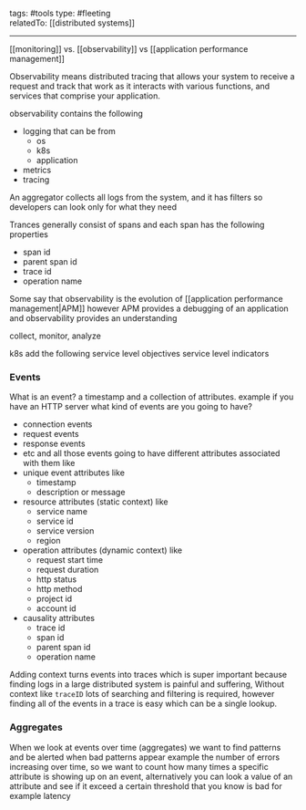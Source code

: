 tags: #tools 
type: #fleeting  
relatedTo: [[distributed systems]]

---

[[monitoring]] vs. [[observability]] vs [[application performance management]]


Observability means distributed tracing that allows your system to receive a request and track that work as it interacts with various functions, and services that comprise your application.

observability contains the following 
- logging that can be from 
	- os 
	- k8s
	- application 
- metrics 
- tracing  

An aggregator collects all logs from the system, and it has filters so developers can look only for what they need


Trances generally consist of spans and each span has the following properties 
- span id
- parent span id
- trace id
- operation name

Some say that observability is the evolution of [[application performance management|APM]] however APM provides a debugging of an application and observability provides an understanding 

collect, monitor, analyze 

k8s add the following
service level objectives 
service level indicators 


### Events

What is an event?
	a timestamp and a collection of attributes.
example if you have an HTTP server what kind of events are you going to have?
- connection events 
- request events 
- response events
- etc
and all those events going to have different attributes associated with them like
- unique event attributes like
	- timestamp
	- description or message
- resource attributes (static context) like 
	- service name 
	- service id 
	- service version 
	- region
- operation attributes (dynamic context) like
	- request start time
	- request duration
	- http status 
	- http method
	- project id
	- account id
- causality attributes 
	- trace id 
	- span id 
	- parent span id 
	- operation name

Adding context turns events into traces which is super important because finding logs in a large distributed system is painful and suffering, Without context like `traceID` lots of searching and filtering is required, however finding all of the events in a trace is easy which can be a  single lookup.

### Aggregates 

When we look at events over time (aggregates) we want to find patterns and be alerted when bad patterns appear example the number of errors increasing over time, so we want to count how many times a specific attribute is showing up on an event, alternatively you can look a value of an attribute and see if it exceed a certain threshold that you know is bad for example latency 

